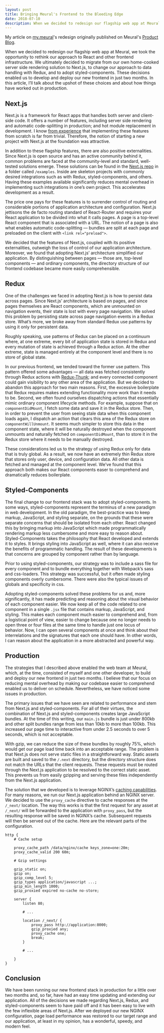 ```yaml
---
layout: post
title: Bringing Meural's Frontend to the Bleeding Edge
date: 2018-07-10
description: When we decided to redesign our flagship web app at Meural, we took the opportunity to rethink our approach to React and other frontend infrastructure. We ultimately decided to migrate from our own home-cooked server side rendering solution to Next.js, to change our approach to data handling with Redux, and to adopt styled-components. These decisions enabled us to develop and deploy our new frontend in just two months. In this article, I’ll talk about the upshot of these choices and about how things have worked out in production.
---
```

<div class="message">
My article on <a href="https://my.meural.com">my.meural</a>'s redesign originally published on Meural's <a href="https://medium.com/meural-product-development/bringing-our-frontend-to-the-bleeding-edge-dc81b89f8d14">Product Blog</a>.
</div>

When we decided to redesign our flagship web app at Meural, we took the opportunity to rethink our approach to React and other frontend infrastructure. We ultimately decided to migrate from our own home-cooked server side rendering solution to Next.js, to change our approach to data handling with Redux, and to adopt styled-components. These decisions enabled us to develop and deploy our new frontend in just two months. In this article, I’ll talk about the upshot of these choices and about how things have worked out in production.

## Next.js

Next.js is a framework for React apps that handles both server and client-side code. It offers a number of features, including server side rendering and automatic code-splitting in production; and hot module replacement in development. I know [from experience](https://medium.com/meural-product-development/setting-up-server-side-rendering-with-react-redux-and-django-4d6f4d2fd705) that implementing these features from scratch is far from trivial. Therefore, the notion of starting a new project with Next.js at the foundation was attractive.

In addition to these flagship features, there are also positive externalities. Since Next.js is open source and has an active community behind it, common problems are faced at the community-level and standard, well-tested solutions emerge. These solutions can be found in the [Next.js repo](https://github.com/zeit/next.js/tree/canary/examples) in a folder called `/examples`. Inside are skeleton projects with commonly desired integrations such as with Redux, styled-components, and others. Having these examples available significantly reduces mental overhead in implementing such integrations in one’s own project. This accelerates development as a result.

The price one pays for these features is to surrender control of routing and considerable portions of application architecture and configuration. Next.js jettisons the de facto routing standard of React-Router and requires your React application to be divided into what it calls pages. A page is a top-level React component that is associated with a URL. The notion of a page is also what enables automatic code-splitting — bundles are split at each page and preloaded on the client with `<link rel="preload">`.

We decided that the features of Next.js, coupled with its positive externalities, outweigh the loss of control of our application architecture. Moreover, we found that adopting Next.js’ architecture simplified our application. By distinguishing between pages — those are, top-level components — and ordinary components, the directory structure of our frontend codebase became more easily comprehensible.

## Redux

One of the challenges we faced in adopting Next.js is how to persist data across pages. Since Next.js’ architecture is based on pages, and since pages themselves are React components, which are unmounted on navigation events, their state is lost with every page navigation. We solved this problem by persisting state across page navigation events in a Redux store. What’s more, we broke away from standard Redux use patterns by using it only for persistent data.

Roughly speaking, use patterns of Redux can be placed on a continuum where, at one extreme, every bit of application state is stored in Redux and every mutation of state is achieved through a Redux action. At the other extreme, state is managed entirely at the component level and there is no store of global state.

In our previous frontend, we tended toward the former use pattern. This pattern offered some advantages — all data was fetched consistently through Redux actions with [Redux-Thunk](https://github.com/reduxjs/redux-thunk); and every connected component could gain visibility to any other area of the application. But we decided to abandon this approach for two main reasons. First, the excessive boilerplate that Redux requires makes extending functionality more work than it needs to be. Second, we often found ourselves dispatching actions that essentially mimic ordinary component lifecycle methods. For example, suppose that on `componentDidMount`, I fetch some data and save it in the Redux store. Then, in order to prevent the user from seeing stale data when this component loads again, I dispatch an action that clears this area of the Redux store on `componentWillUnmount`. It seems much simpler to store this data in the component state, where it will be naturally destroyed when the component unmounts and naturally fetched on `componentDidMount`, than to store it in the Redux store where it needs to be manually destroyed.

These considerations led us to the strategy of using Redux only for data that is truly global. As a result, we now have an extremely thin Redux store that stores only user, device, and configuration data. All other data is fetched and managed at the component level. We’ve found that this approach both makes our React components easer to comprehend and dramatically reduces boilerplate.

## Styled-Components

The final change to our frontend stack was to adopt styled-components. In some ways, styled-components represent the terminus of a new paradigm in web development. In the old paradigm, the best-practice was to keep markup, JavaScript, and styling separate, on the grounds that these were separate concerns that should be isolated from each other. React changed this by bringing markup into JavaScript which made programmatically rendering markup less cumbersome and more easy to reason about. Styled-Components takes the philosophy that React developed and extends it to styles. It brings styling into JavaScript as well, where it can also receive the benefits of programmatic handling. The result of these developments is that concerns are grouped by component rather than by language.

Prior to using styled-components, our strategy was to include a sass file for every component and to bundle everything together with Webpack’s sass and css-loaders. This strategy was successful, but it often made styling components overly cumbersome. There were also the typical issues of globals and specificity in css.

Adopting styled-components solved these problems for us and, more significantly, it has made predicting and reasoning about the visual behavior of each component easier. We now keep all of the code related to one component in a single `.jsx` file that contains markup, JavaScript, and styling. This makes each component much easier to comprehend and, from a logistical point of view, easier to change because one no longer needs to open three or four files at the same time to handle just one locus of behavior. Now, I can open several components at once and think about their interrelations and the signatures that each one should have. In other words, I can reason about the application in a more abstracted and powerful way.

## Production

The strategies that I described above enabled the web team at Meural, which, at the time, consisted of myself and one other developer, to build and deploy our new frontend in just two months. I believe that our focus on reducing mental overhead by making our codebase easier to comprehend enabled us to deliver on schedule. Nevertheless, we have noticed some issues in production.

The primary issues that we have seen are related to performance and stem from Next.js and styled-components. For all of their virtues, the combination of Next.js and styled-components creates large JavaScript bundles. At the time of this writing, our `main.js` bundle is just under 800kb and other split bundles range from less than 10kb to more than 100kb. This increased our page time to interactive from under 2.5 seconds to over 5 seconds, which is not acceptable.

With gzip, we can reduce the size of these bundles by roughly 75%, which would get our page load time back into an acceptable range. The problem is that Next.js does not serve static files in a straightforward way. Static assets are built and saved to the `/.next` directory, but the directory structure does not match the URLs that the client requests. These requests must be routed through the Next.js application to be resolved to the correct static asset. This prevents us from easily gzipping and serving these files independently from the Next.js application.

The solution that we developed is to leverage NGINX’s [caching capabilities](http://nginx.org/en/docs/http/ngx_http_proxy_module.html#proxy_cache). For many reasons, we run our Next.js application behind an NGINX server. We decided to use the `proxy_cache` directive to cache responses at the `/_next/` location. The way this works is that the first request for any asset at `/_next/` will be forwarded to the application with `proxy_pass`, but the resulting response will be saved in NGINX’s cache. Subsequent requests will then be served out of the cache. Here are the relevant parts of the configuration.

```nginx
http {
    # Cache setup

    proxy_cache_path /data/nginx/cache keys_zone=one:20m; 
    proxy_cache_valid 200 60m;

    # Gzip settings

    gzip_static on;
    gzip on;
    gzip_comp_level 5;
    gzip_types application/javascript ...;
    gzip_min_length 1000;
    gzip_proxied expired no-cache no-store;

    server {
        listen 80;

        # ...

        location /_next/ {
            proxy_pass http://application:8000;
            gzip_proxied any;
            proxy_cache one;
            break;
        }

        # ...

    }
}
```

## Conclusion

We have been running our new frontend stack in production for a little over two months and, so far, have had an easy time updating and extending our application. All of the decisions we made regarding Next.js, Redux, and styled-components seem to have paid off and it has been easy to live with the few inflexible areas of Next.js. After we deployed our new NGINX configuration, page load performance was restored to our target range and our application, at least in my opinion, has a wonderful, speedy, and modern feel.

